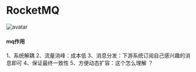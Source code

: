 # RocketMQ

![avatar](https://yqfile.alicdn.com/img_5a295d3e7094050428c129136e33fafa.png)

#### mq作用
1、系统解耦
2、流量消峰：成本低
3、消息分发：下游系统订阅自己感兴趣的消息即可
4、保证最终一致性
5、方便动态扩容：这个怎么理解 ？


